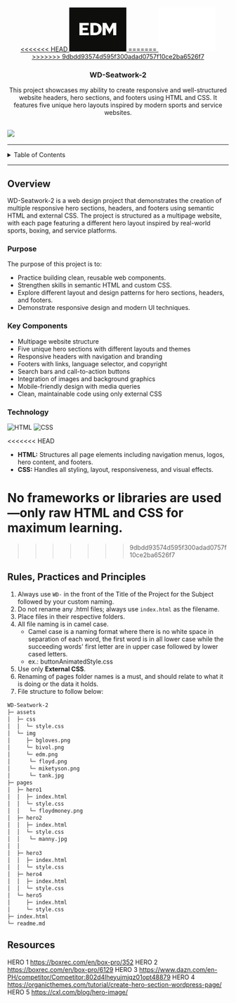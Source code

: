 <a name="readme-top"></a>

<br />

<div align="center">
  <a href="https://github.com/elijahdelmundo">
<<<<<<< HEAD
    <img src="/assets/img/edm.png" alt="Boxing Logo" width="130" height="100">
=======
  <!-- TODO: If you want to add logo or banner you can add it here -->
    <img src="./assets/img/nyebe_white.png" alt="Nyebe" width="130" height="100">
>>>>>>> 9dbdd93574d595f300adad0757f10ce2ba6526f7
  </a>
  <h3 align="center">WD-Seatwork-2</h3>
</div>

<div align="center">
  This project showcases my ability to create responsive and well-structured website headers, hero sections, and footers using HTML and CSS. It features five unique hero layouts inspired by modern sports and service websites.
</div>

<br />

![](https://visit-counter.vercel.app/counter.png?page=zyx-0314/WD-Seatwork-2)

---

<details>
  <summary>Table of Contents</summary>
  <ol>
    <li>
      <a href="#overview">Overview</a>
      <ol>
        <li><a href="#key-components">Key Components</a></li>
        <li><a href="#technology">Technology</a></li>
      </ol>
    </li>
    <li>
      <a href="#rules-practices-and-principles">Rules, Practices and Principles</a>
    </li>
    <li>
      <a href="#resources">Resources</a>
    </li>
  </ol>
</details>

---

## Overview

WD-Seatwork-2 is a web design project that demonstrates the creation of multiple responsive hero sections, headers, and footers using semantic HTML and external CSS. The project is structured as a multipage website, with each page featuring a different hero layout inspired by real-world sports, boxing, and service platforms.

### Purpose

The purpose of this project is to:
- Practice building clean, reusable web components.
- Strengthen skills in semantic HTML and custom CSS.
- Explore different layout and design patterns for hero sections, headers, and footers.
- Demonstrate responsive design and modern UI techniques.

### Key Components

- Multipage website structure
- Five unique hero sections with different layouts and themes
- Responsive headers with navigation and branding
- Footers with links, language selector, and copyright
- Search bars and call-to-action buttons
- Integration of images and background graphics
- Mobile-friendly design with media queries
- Clean, maintainable code using only external CSS

### Technology

![HTML](https://img.shields.io/badge/HTML-E34F26?style=for-the-badge&logo=html5&logoColor=white)
![CSS](https://img.shields.io/badge/CSS-1572B6?style=for-the-badge&logo=css3&logoColor=white)

<<<<<<< HEAD
- **HTML:** Structures all page elements including navigation menus, logos, hero content, and footers.
- **CSS:** Handles all styling, layout, responsiveness, and visual effects.

No frameworks or libraries are used—only raw HTML and CSS for maximum learning.
=======
>>>>>>> 9dbdd93574d595f300adad0757f10ce2ba6526f7

## Rules, Practices and Principles

1. Always use `WD-` in the front of the Title of the Project for the Subject followed by your custom naming.
2. Do not rename any .html files; always use `index.html` as the filename.
3. Place files in their respective folders.
4. All file naming is in camel case.
   - Camel case is a naming format where there is no white space in separation of each word, the first word is in all lower case while the succeeding words' first letter are in upper case followed by lower cased letters.
   - ex.: buttonAnimatedStyle.css
5. Use only **External CSS**.
6. Renaming of pages folder names is a must, and should relate to what it is doing or the data it holds.
7. File structure to follow below:

```
WD-Seatwork-2
├─ assets
│  ├─ css
│  │  └─ style.css
│  └─ img
│     ├─ bgloves.png
│     └─ bivol.png
│     └─ edm.png
│      └─ floyd.png
│      └─ miketyson.png
│      └─ tank.jpg
├─ pages
│  ├─ hero1
│  │  ├─ index.html
│  │  └─ style.css
│  │   └─ floydmoney.png
│  ├─ hero2
│  │  ├─ index.html
│  │  └─ style.css
│  │   └─ manny.jpg
│  │   
│  ├─ hero3
│  │  ├─ index.html
│  │  └─ style.css
│  ├─ hero4
│  │  ├─ index.html
│  │  └─ style.css
│  └─ hero5
│     ├─ index.html
│     └─ style.css
├─ index.html
└─ readme.md
```

## Resources

HERO 1 https://boxrec.com/en/box-pro/352
HERO 2 https://boxrec.com/en/box-pro/6129
HERO 3 https://www.dazn.com/en-PH/competitor/Competitor:802d4lheyujmjqz01opt48879
HERO 4 https://organicthemes.com/tutorial/create-hero-section-wordpress-page/
HERO 5 https://cxl.com/blog/hero-image/